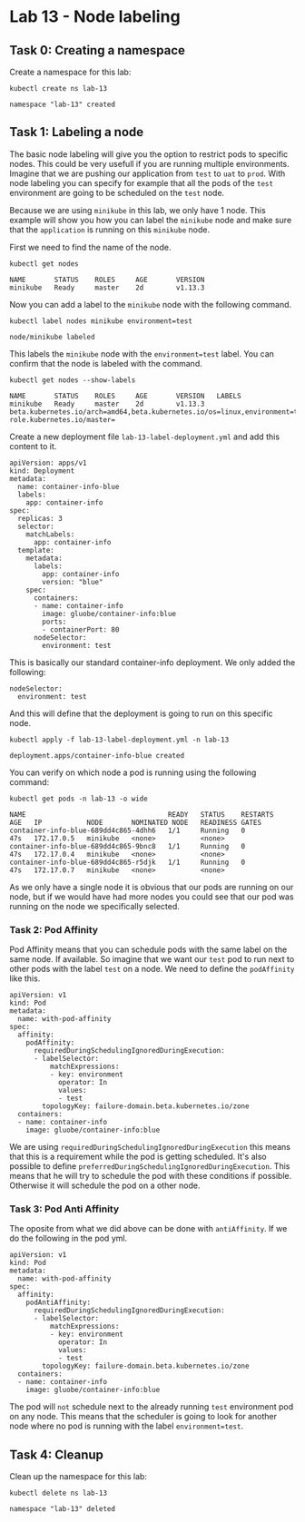 # Lab 13 - Node labeling

## Task 0: Creating a namespace

Create a namespace for this lab:

```
kubectl create ns lab-13

namespace "lab-13" created
```

## Task 1: Labeling a node

The basic node labeling will give you the option to restrict pods to specific
nodes. This could be very usefull if you are running multiple environments.
Imagine that we are pushing our application from `test` to `uat` to `prod`. With
node labeling you can specify for example that all the pods of the `test`
environment are going to be scheduled on the `test` node.

Because we are using `minikube` in this lab, we only have 1 node. This example
will show you how you can label the `minikube` node and make sure that the
`application` is running on this `minikube` node.

First we need to find the name of the node.

```
kubectl get nodes

NAME       STATUS    ROLES     AGE       VERSION
minikube   Ready     master    2d        v1.13.3
```

Now you can add a label to the `minikube` node with the following command.

```
kubectl label nodes minikube environment=test

node/minikube labeled
```

This labels the `minikube` node with the `environment=test` label. You can
confirm that the node is labeled with the command.

```
kubectl get nodes --show-labels

NAME       STATUS    ROLES     AGE       VERSION   LABELS
minikube   Ready     master    2d        v1.13.3   beta.kubernetes.io/arch=amd64,beta.kubernetes.io/os=linux,environment=test,kubernetes.io/hostname=minikube,node-role.kubernetes.io/master=
```

Create a new deployment file `lab-13-label-deployment.yml` and add this content
to it.

```
apiVersion: apps/v1
kind: Deployment
metadata:
  name: container-info-blue
  labels:
    app: container-info
spec:
  replicas: 3
  selector:
    matchLabels:
      app: container-info
  template:
    metadata:
      labels:
        app: container-info
        version: "blue"
    spec:
      containers:
      - name: container-info
        image: gluobe/container-info:blue
        ports:
        - containerPort: 80
      nodeSelector:
        environment: test
```

This is basically our standard container-info deployment. We only added the
following:

```
nodeSelector:
  environment: test
```

And this will define that the deployment is going to run on this specific node.

```
kubectl apply -f lab-13-label-deployment.yml -n lab-13

deployment.apps/container-info-blue created
```

You can verify on which node a pod is running using the following command:

```
kubectl get pods -n lab-13 -o wide

NAME                                   READY   STATUS    RESTARTS   AGE   IP           NODE       NOMINATED NODE   READINESS GATES
container-info-blue-689dd4c865-4dhh6   1/1     Running   0          47s   172.17.0.5   minikube   <none>           <none>
container-info-blue-689dd4c865-9bnc8   1/1     Running   0          47s   172.17.0.4   minikube   <none>           <none>
container-info-blue-689dd4c865-r5djk   1/1     Running   0          47s   172.17.0.7   minikube   <none>           <none>
```

As we only have a single node it is obvious that our pods are running on our
node, but if we would have had more nodes you could see that our pod was running
on the node we specifically selected.

### Task 2: Pod Affinity

Pod Affinity means that you can schedule pods with the same label on the same
node. If available. So imagine that we want our `test` pod to run next to other
pods with the label `test` on a node. We need to define the `podAffinity` like
this.

```
apiVersion: v1
kind: Pod
metadata:
  name: with-pod-affinity
spec:
  affinity:
    podAffinity:
      requiredDuringSchedulingIgnoredDuringExecution:
      - labelSelector:
          matchExpressions:
          - key: environment
            operator: In
            values:
            - test
        topologyKey: failure-domain.beta.kubernetes.io/zone
  containers:
  - name: container-info
    image: gluobe/container-info:blue
```

We are using `requiredDuringSchedulingIgnoredDuringExecution` this means that
this is a requirement while the pod is getting scheduled. It's also possible to
define `preferredDuringSchedulingIgnoredDuringExecution`. This means that he
will try to schedule the pod with these conditions if possible. Otherwise it
will schedule the pod on a other node.

### Task 3: Pod Anti Affinity

The oposite from what we did above can be done with `antiAffinity`. If we do the
following in the pod yml.

```
apiVersion: v1
kind: Pod
metadata:
  name: with-pod-affinity
spec:
  affinity:
    podAntiAffinity:
      requiredDuringSchedulingIgnoredDuringExecution:
      - labelSelector:
          matchExpressions:
          - key: environment
            operator: In
            values:
            - test
        topologyKey: failure-domain.beta.kubernetes.io/zone
  containers:
  - name: container-info
    image: gluobe/container-info:blue
```

The pod will `not` schedule next to the already running `test` environment pod
on any node. This means that the scheduler is going to look for another node
where no pod is running with the label `environment=test`.

## Task 4: Cleanup

Clean up the namespace for this lab:

```
kubectl delete ns lab-13

namespace "lab-13" deleted
```
